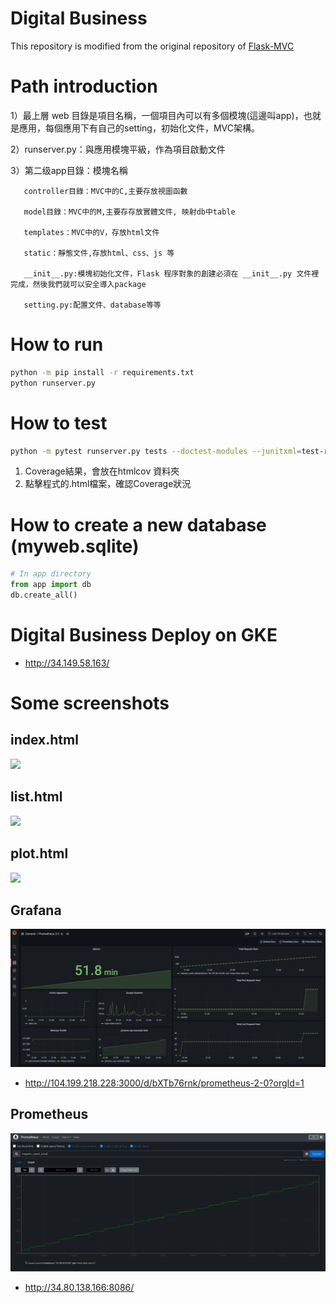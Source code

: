 # Digital Business
This repository is modified from the original repository of [Flask-MVC](https://github.com/arthurtibame/Flask-MVC)

# Path introduction
1）最上層 web 目錄是項目名稱，一個項目內可以有多個模塊(這邊叫app)，也就是應用，每個應用下有自己的setting，初始化文件，MVC架構。 

2）runserver.py：與應用模塊平級，作為項目啟動文件

3）第二级app目錄：模塊名稱

       controller目錄：MVC中的C,主要存放視圖函數

       model目錄：MVC中的M,主要存存放實體文件, 映射db中table

       templates：MVC中的V，存放html文件

       static：靜態文件,存放html、css、js 等

       __init__.py:模塊初始化文件，Flask 程序對象的創建必須在 __init__.py 文件裡完成，然後我們就可以安全導入package

       setting.py:配置文件、database等等

# How to run
```sh
python -m pip install -r requirements.txt
python runserver.py
```
# How to test
```sh
python -m pytest runserver.py tests --doctest-modules --junitxml=test-results.xml --cov-config=.coveragerc --cov=. --cov-report=html
```
1) Coverage結果，會放在htmlcov 資料夾
2) 點擊程式的.html檔案，確認Coverage狀況
# How to create a new database (myweb.sqlite)
```python
# In app directory
from app import db
db.create_all()
```

# Digital Business Deploy on GKE
* http://34.149.58.163/

# Some screenshots
## index.html
![](screenshots/index_html.png)
## list.html
![](screenshots/list_html.png)
## plot.html
![](screenshots/plot_html.png)
## Grafana
![](screenshots/Grafana.png)
* http://104.199.218.228:3000/d/bXTb76rnk/prometheus-2-0?orgId=1
## Prometheus
![](screenshots/Prometheus.png)
* http://34.80.138.166:8086/
